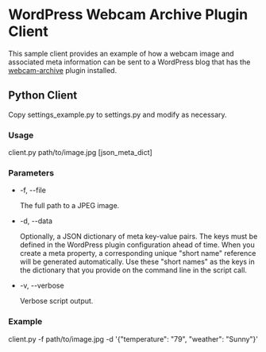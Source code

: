 # WordPress Webcam Archive Plugin Client #

This sample client provides an example of how a webcam image and associated meta information can be sent to a WordPress blog that has the [webcam-archive][1] plugin installed.

## Python Client ##

Copy settings_example.py to settings.py and modify as necessary.

### Usage ###

client.py path/to/image.jpg [json_meta_dict]

### Parameters ###

 * -f, --file
   
   The full path to a JPEG image.
 * -d, --data
   
   Optionally, a JSON dictionary of meta key-value pairs. The keys must be defined in the WordPress plugin configuration ahead of time. When you create a meta property, a corresponding unique "short name" reference will be generated automatically. Use these "short names" as the keys in the dictionary that you provide on the command line in the script call.
 * -v, --verbose
   
   Verbose script output.


  [1]: https://github.com/davemasse/webcam-archive

### Example ###

client.py -f path/to/image.jpg -d '{"temperature": "79", "weather": "Sunny"}'